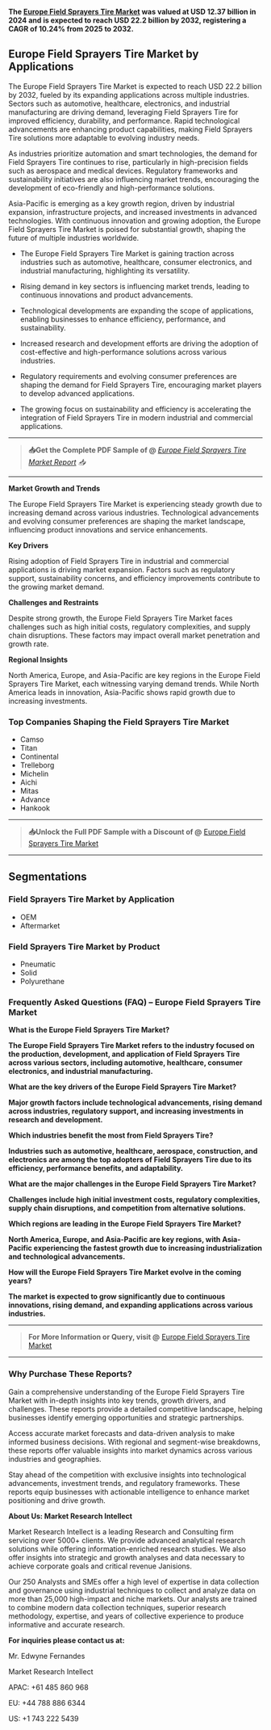 <p><strong>The <a href="https://www.marketresearchintellect.com/download-sample/?rid=474044&amp;utm_source=Pulse-April-Europe&amp;utm_medium=852">Europe Field Sprayers Tire Market</a> was valued at USD 12.37 billion in 2024 and is expected to reach USD 22.2 billion by 2032, registering a CAGR of 10.24% from 2025 to 2032.</strong></p><h2>Europe Field Sprayers Tire Market by Applications&nbsp;</h2><p><p>The Europe Field Sprayers Tire Market is expected to reach USD 22.2 billion by 2032, fueled by its expanding applications across multiple industries. Sectors such as automotive, healthcare, electronics, and industrial manufacturing are driving demand, leveraging Field Sprayers Tire for improved efficiency, durability, and performance. Rapid technological advancements are enhancing product capabilities, making Field Sprayers Tire solutions more adaptable to evolving industry needs.</p><p>As industries prioritize automation and smart technologies, the demand for Field Sprayers Tire continues to rise, particularly in high-precision fields such as aerospace and medical devices. Regulatory frameworks and sustainability initiatives are also influencing market trends, encouraging the development of eco-friendly and high-performance solutions.</p><p>Asia-Pacific is emerging as a key growth region, driven by industrial expansion, infrastructure projects, and increased investments in advanced technologies. With continuous innovation and growing adoption, the Europe Field Sprayers Tire Market is poised for substantial growth, shaping the future of multiple industries worldwide.</p></p><ul><li><p>The Europe Field Sprayers Tire Market is gaining traction across industries such as automotive, healthcare, consumer electronics, and industrial manufacturing, highlighting its versatility.</p></li><li><p>Rising demand in key sectors is influencing market trends, leading to continuous innovations and product advancements.</p></li><li><p>Technological developments are expanding the scope of applications, enabling businesses to enhance efficiency, performance, and sustainability.</p></li><li><p>Increased research and development efforts are driving the adoption of cost-effective and high-performance solutions across various industries.</p></li><li><p>Regulatory requirements and evolving consumer preferences are shaping the demand for Field Sprayers Tire, encouraging market players to develop advanced applications.</p></li><li><p>The growing focus on sustainability and efficiency is accelerating the integration of Field Sprayers Tire in modern industrial and commercial applications.</p></li></ul><hr /><blockquote><p><strong><span class="font-[700]">📥Get the Complete PDF Sample of @ </span></strong><em><span class="font-[700]"><a href="https://www.marketresearchintellect.com/download-sample/?rid=474044&amp;utm_source=Pulse-April-Europe&amp;utm_medium=852" target="_blank" data-tracking-control-name="article-ssr-frontend-pulse_little-text-block" data-tracking-will-navigate="" data-test-link="">Europe Field Sprayers Tire Market Report</a>&nbsp;📥</span></em></p></blockquote><hr /><p class="" data-start="77" data-end="360"><strong data-start="77" data-end="105">Market Growth and Trends</strong></p><p class="" data-start="77" data-end="360">The Europe Field Sprayers Tire Market is experiencing steady growth due to increasing demand across various industries. Technological advancements and evolving consumer preferences are shaping the market landscape, influencing product innovations and service enhancements.</p><p class="" data-start="362" data-end="606"><strong data-start="362" data-end="377">Key Drivers</strong></p><p class="" data-start="362" data-end="606">Rising adoption of Field Sprayers Tire in industrial and commercial applications is driving market expansion. Factors such as regulatory support, sustainability concerns, and efficiency improvements contribute to the growing market demand.</p><p class="" data-start="608" data-end="849"><strong data-start="608" data-end="637">Challenges and Restraints</strong></p><p class="" data-start="608" data-end="849">Despite strong growth, the Europe Field Sprayers Tire Market faces challenges such as high initial costs, regulatory complexities, and supply chain disruptions. These factors may impact overall market penetration and growth rate.</p><p class="" data-start="851" data-end="1095"><strong data-start="851" data-end="872">Regional Insights</strong></p><p class="" data-start="851" data-end="1095">North America, Europe, and Asia-Pacific are key regions in the Europe Field Sprayers Tire Market, each witnessing varying demand trends. While North America leads in innovation, Asia-Pacific shows rapid growth due to increasing investments.</p><p><h3>Top Companies Shaping the Field Sprayers Tire Market </h3><ul><li>Camso</li><li>Titan</li><li>Continental</li><li>Trelleborg</li><li>Michelin</li><li>Aichi</li><li>Mitas</li><li>Advance</li><li>Hankook</li></ul></p><hr /><blockquote><p><strong>📥Unlock the Full PDF Sample with a Discount of @</strong> <a href="https://www.marketresearchintellect.com/ask-for-discount/?rid=474044&amp;utm_source=Pulse-April-Europe&amp;utm_medium=852">Europe Field Sprayers Tire Market</a></p></blockquote><hr /><p><h2>Segmentations</h2><h3>Field Sprayers Tire Market by Application</h3><ul><li>OEM</li><li>Aftermarket</li></ul><h3>Field Sprayers Tire Market by Product</h3><ul><li>Pneumatic</li><li>Solid</li><li>Polyurethane</li></ul></p><h3><strong>Frequently Asked Questions (FAQ) &ndash; Europe Field Sprayers Tire Market</strong></h3><p><strong>What is the Europe Field Sprayers Tire Market?</strong></p><p><strong>The Europe Field Sprayers Tire Market refers to the industry focused on the production, development, and application of Field Sprayers Tire across various sectors, including automotive, healthcare, consumer electronics, and industrial manufacturing.</strong></p><p><strong>What are the key drivers of the Europe Field Sprayers Tire Market?</strong></p><p><strong>Major growth factors include technological advancements, rising demand across industries, regulatory support, and increasing investments in research and development.</strong></p><p><strong>Which industries benefit the most from Field Sprayers Tire?</strong></p><p><strong>Industries such as automotive, healthcare, aerospace, construction, and electronics are among the top adopters of Field Sprayers Tire due to its efficiency, performance benefits, and adaptability.</strong></p><p><strong>What are the major challenges in the Europe Field Sprayers Tire Market?</strong></p><p><strong>Challenges include high initial investment costs, regulatory complexities, supply chain disruptions, and competition from alternative solutions.</strong></p><p><strong>Which regions are leading in the Europe Field Sprayers Tire Market?</strong></p><p><strong>North America, Europe, and Asia-Pacific are key regions, with Asia-Pacific experiencing the fastest growth due to increasing industrialization and technological advancements.</strong></p><p><strong>How will the Europe Field Sprayers Tire Market evolve in the coming years?</strong></p><p><strong>The market is expected to grow significantly due to continuous innovations, rising demand, and expanding applications across various industries.</strong></p><hr /><blockquote><p><span class="font-[700]"><strong>For More Information or Query, visit&nbsp;@</strong>&nbsp;</span><span class="font-[700]"><a href="https://www.marketresearchintellect.com/product/field-sprayers-tire-market-size-and-forecast/?utm_source=Linkedin&utm_medium=852" target="_blank" data-tracking-control-name="article-ssr-frontend-pulse_little-text-block" data-tracking-will-navigate="" data-test-link="">Europe Field Sprayers Tire Market</a></span></p></blockquote><hr /><h3><strong data-start="0" data-end="31">Why Purchase These Reports?</strong></h3><p class="" data-start="35" data-end="297">Gain a comprehensive understanding of the Europe Field Sprayers Tire Market with in-depth insights into key trends, growth drivers, and challenges. These reports provide a detailed competitive landscape, helping businesses identify emerging opportunities and strategic partnerships.</p><p class="" data-start="299" data-end="540">Access accurate market forecasts and data-driven analysis to make informed business decisions. With regional and segment-wise breakdowns, these reports offer valuable insights into market dynamics across various industries and geographies.</p><p class="" data-start="542" data-end="784">Stay ahead of the competition with exclusive insights into technological advancements, investment trends, and regulatory frameworks. These reports equip businesses with actionable intelligence to enhance market positioning and drive growth.</p><p><strong><span class="font-[700]">About Us: Market Research Intellect</span></strong></p><p><span class="">Market Research Intellect is a leading Research and Consulting firm servicing over 5000+ clients. We provide advanced analytical research solutions while offering information-enriched research studies.&nbsp;</span>We also offer insights into strategic and growth analyses and data necessary to achieve corporate goals and critical revenue Janisions.</p><p><span class="">Our 250 Analysts and SMEs offer a high level of expertise in data collection and governance using industrial techniques to collect and analyze data on more than 25,000 high-impact and niche markets. Our analysts are trained to combine modern data collection techniques, superior research methodology, expertise, and years of collective experience to produce informative and accurate research.</span></p><p><strong>For inquiries please contact us at:</strong></p><p>Mr. Edwyne Fernandes</p><p>Market Research Intellect</p><p>APAC: +61 485 860 968</p><p>EU: +44 788 886 6344</p><p>US: +1 743 222 5439</p>